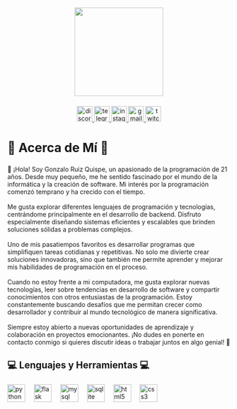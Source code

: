 ###

<div align="center">
  <img height="200" src="https://avatars.githubusercontent.com/u/62969610?v=4"  />
</div>

###

###

<div align="center">
  <a href="https://discord.com/users/525928758348087299" target="_blank">
    <img src="https://img.shields.io/static/v1?message=Discord&logo=discord&label=&color=7289DA&logoColor=white&labelColor=&style=for-the-badge" height="35" alt="discord logo"  />
  </a>
  <a href="https://t.me/ChachaJr" target="_blank">
    <img src="https://img.shields.io/static/v1?message=Telegram&logo=telegram&label=&color=2CA5E0&logoColor=white&labelColor=&style=for-the-badge" height="35" alt="telegram logo"  />
  </a>
  <a href="https://www.instagram.com/chachajrs" target="_blank">
    <img src="https://img.shields.io/static/v1?message=Instagram&logo=instagram&label=&color=E4405F&logoColor=white&labelColor=&style=for-the-badge" height="35" alt="instagram logo"  />
  </a>
  <a href="https://mailto:gonzaloruizquispe@gmail.com" target="_blank">
    <img src="https://img.shields.io/static/v1?message=Gmail&logo=gmail&label=&color=D14836&logoColor=white&labelColor=&style=for-the-badge" height="35" alt="gmail logo"  />
  </a>
  <a href="https://www.twitch.tv/chacha_jrs" target="_blank">
    <img src="https://img.shields.io/static/v1?message=Twitch&logo=twitch&label=&color=9146FF&logoColor=white&labelColor=&style=for-the-badge" height="35" alt="twitch logo"  />
  </a>
</div>

###

<h1 align="left">🌟 Acerca de Mí 🌟</h1>

###

<p align="left">👋 ¡Hola! Soy Gonzalo Ruiz Quispe, un apasionado de la programación de 21 años. Desde muy pequeño, me he sentido fascinado por el mundo de la informática y la creación de software. Mi interés por la programación comenzó temprano y ha crecido con el tiempo.<br><br>Me gusta explorar diferentes lenguajes de programación y tecnologías, centrándome principalmente en el desarrollo de backend. Disfruto especialmente diseñando sistemas eficientes y escalables que brinden soluciones sólidas a problemas complejos.<br><br>Uno de mis pasatiempos favoritos es desarrollar programas que simplifiquen tareas cotidianas y repetitivas. No solo me divierte crear soluciones innovadoras, sino que también me permite aprender y mejorar mis habilidades de programación en el proceso.<br><br>Cuando no estoy frente a mi computadora, me gusta explorar nuevas tecnologías, leer sobre tendencias en desarrollo de software y compartir conocimientos con otros entusiastas de la programación. Estoy constantemente buscando desafíos que me permitan crecer como desarrollador y contribuir al mundo tecnológico de manera significativa.<br><br>Siempre estoy abierto a nuevas oportunidades de aprendizaje y colaboración en proyectos emocionantes. ¡No dudes en ponerte en contacto conmigo si quieres discutir ideas o trabajar juntos en algo genial! 🚀</p>

###

<h2 align="left">💻 Lenguajes y Herramientas 💻</h2>

###

<div align="left">
  <img src="https://cdn.jsdelivr.net/gh/devicons/devicon/icons/python/python-original.svg" height="40" alt="python logo"  />
  <img width="12" />
  <img src="https://cdn.jsdelivr.net/gh/devicons/devicon/icons/flask/flask-original.svg" height="40" alt="flask logo"  />
  <img width="12" />
  <img src="https://cdn.jsdelivr.net/gh/devicons/devicon/icons/mysql/mysql-original.svg" height="40" alt="mysql logo"  />
  <img width="12" />
  <img src="https://cdn.jsdelivr.net/gh/devicons/devicon/icons/sqlite/sqlite-original.svg" height="40" alt="sqlite logo"  />
  <img width="12" />
  <img src="https://cdn.jsdelivr.net/gh/devicons/devicon/icons/html5/html5-original.svg" height="40" alt="html5 logo"  />
  <img width="12" />
  <img src="https://cdn.jsdelivr.net/gh/devicons/devicon/icons/css3/css3-original.svg" height="40" alt="css3 logo"  />
</div>

###
